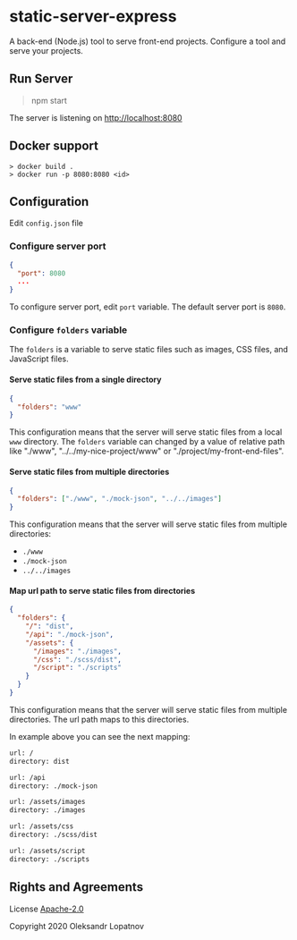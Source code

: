 # static-server-express

A back-end (Node.js) tool to serve front-end projects. Configure a tool and serve your projects.

## Run Server

> npm start

The server is listening on <http://localhost:8080>

## Docker support

```
> docker build .
> docker run -p 8080:8080 <id>
```

## Configuration

Edit `config.json` file

### Configure server port

```json
{
  "port": 8080
  ...
}
```

To configure server port, edit `port` variable. The default server port is `8080`.

### Configure `folders` variable

The `folders` is a variable to serve static files such as images, CSS files, and JavaScript files.

#### Serve static files from a single directory

```json
{
  "folders": "www"
}
```

This configuration means that the server will serve static files from a local `www` directory. The `folders` variable can changed by a value of relative path like "./www", "../../my-nice-project/www" or "./project/my-front-end-files".

#### Serve static files from multiple directories

```json
{
  "folders": ["./www", "./mock-json", "../../images"]
}
```

This configuration means that the server will serve static files from multiple directories:

- `./www`
- `./mock-json`
- `../../images`

#### Map url path to serve static files from directories

```json
{
  "folders": {
    "/": "dist",
    "/api": "./mock-json",
    "/assets": {
      "/images": "./images",
      "/css": "./scss/dist",
      "/script": "./scripts"
    }
  }
}
```

This configuration means that the server will serve static files from multiple directories. The url path maps to this directories.

In example above you can see the next mapping:

```txt
url: /
directory: dist

url: /api
directory: ./mock-json

url: /assets/images
directory: ./images

url: /assets/css
directory: ./scss/dist

url: /assets/script
directory: ./scripts
```


## Rights and Agreements

License [Apache-2.0](https://github.com/lopatnov/static-server-express/blob/master/LICENSE)

Copyright 2020 Oleksandr Lopatnov
